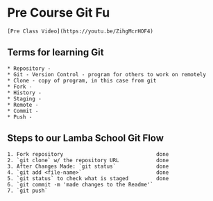 # Pre Course Git Fu
    [Pre Class Video](https://youtu.be/ZihgMcrHOF4)
## Terms for learning Git
    * Repository - 
    * Git - Version Control - program for others to work on remotely
    * Clone - copy of program, in this case from git
    * Fork - 
    * History -
    * Staging -
    * Remote - 
    * Commit -
    * Push -

## Steps to our Lamba School Git Flow
    1. Fork repository                              done
    2. `git clone` w/ the repository URL            done
    3. After Changes Made: `git status`             done
    4. `git add <file-name>`                        done
    5. `git status` to check what is staged         done
    6. `git commit -m 'made changes to the Readme'` 
    7. `git push`
